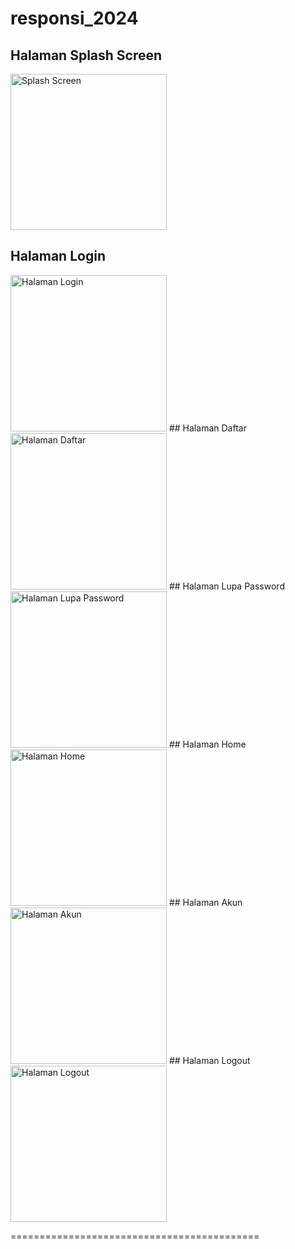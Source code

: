 # responsi_2024

## Halaman Splash Screen
<img src="https://github.com/Daviddjunanda28/Responsi_2024/blob/main/splash_screen.jpg?raw=true" alt="Splash Screen" width="250"/>

## Halaman Login
<img src="https://github.com/Daviddjunanda28/Responsi_2024/blob/main/login.jpg?raw=true" alt="Halaman Login" width="250"/>
## Halaman Daftar
<img src="https://github.com/Daviddjunanda28/Responsi_2024/blob/main/daftar.jpg?raw=true" alt="Halaman Daftar" width="250"/>
## Halaman Lupa Password
<img src="https://github.com/Daviddjunanda28/Responsi_2024/blob/main/lupa_password.jpg?raw=true" alt="Halaman Lupa Password" width="250"/>
## Halaman Home
<img src="https://github.com/Daviddjunanda28/Responsi_2024/blob/main/home.jpg?raw=true" alt="Halaman Home" width="250"/>
## Halaman Akun
<img src="https://github.com/Daviddjunanda28/Responsi_2024/blob/main/akun.jpg?raw=true" alt="Halaman Akun" width="250"/>
## Halaman Logout
<img src="https://github.com/Daviddjunanda28/Responsi_2024/blob/main/logout.jpg?raw=true" alt="Halaman Logout" width="250"/>

===========================================

